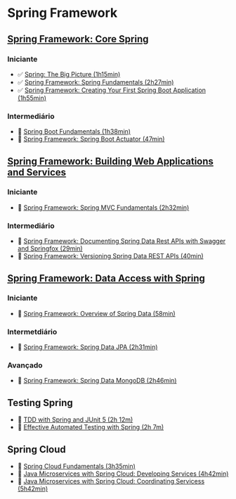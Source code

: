 # Spring Framework

## [Spring Framework: Core Spring](https://app.pluralsight.com/paths/skills/spring-framework-core-spring)

### Iniciante

- :white_check_mark: [Spring: The Big Picture (1h15min)](https://app.pluralsight.com/library/courses/spring-big-picture/table-of-contents)
- :white_check_mark: [Spring Framework: Spring Fundamentals (2h27min)](https://app.pluralsight.com/library/courses/spring-framework-spring-fundamentals/table-of-contents)
- :white_check_mark: [Spring Framework: Creating Your First Spring Boot Application (1h55min)](https://app.pluralsight.com/library/courses/creating-first-spring-boot-application/table-of-contents)

### Intermediário

- :black_square_button: [Spring Boot Fundamentals (1h38min)](https://app.pluralsight.com/library/courses/spring-boot-fundamentals/table-of-contents)
- :black_square_button: [Spring Framework: Spring Boot Actuator (47min)](https://app.pluralsight.com/library/courses/spring-framework-spring-boot-actuator/table-of-contents)

## [Spring Framework: Building Web Applications and Services](https://app.pluralsight.com/paths/skill/spring-framework-building-web-applications-and-services)

### Iniciante

- :black_square_button: [Spring Framework: Spring MVC Fundamentals (2h32min)](https://app.pluralsight.com/library/courses/spring-framework-spring-fundamentals/table-of-contents)

### Intermediário

- :black_square_button: [Spring Framework: Documenting Spring Data Rest APIs with Swagger and Springfox (29min)](https://app.pluralsight.com/library/courses/spring-framework-spring-fundamentals/table-of-contents)
- :black_square_button: [Spring Framework: Versioning Spring Data REST APIs (40min)](https://app.pluralsight.com/library/courses/spring-framework-spring-fundamentals/table-of-contents)

## [Spring Framework: Data Access with Spring](https://app.pluralsight.com/paths/skills/spring-framework-data-access-with-spring)

### Iniciante

- :black_square_button: [Spring Framework: Overview of Spring Data (58min)](https://app.pluralsight.com/library/courses/spring-framework-overview-spring-data/table-of-contents)

### Intermetdiário

- :black_square_button: [Spring Framework: Spring Data JPA (2h31min)](https://app.pluralsight.com/library/courses/spring-framework-overview-spring-data/table-of-contents)

### Avançado

- :black_square_button: [Spring Framework: Spring Data MongoDB (2h46min)](https://app.pluralsight.com/library/courses/spring-framework-overview-spring-data/table-of-contents)

## Testing Spring

- :black_square_button: [TDD with Spring and JUnit 5 (2h 12m)](https://app.pluralsight.com/library/courses/tdd-spring-junit5/table-of-contents)
- :black_square_button: [Effective Automated Testing with Spring (2h 7m)](https://app.pluralsight.com/library/courses/effective-testing-with-spring/table-of-contents)

## Spring Cloud

- :black_square_button: [Spring Cloud Fundamentals (3h35min)](https://app.pluralsight.com/library/courses/spring-cloud-fundamentals/table-of-contents)
- :black_square_button: [Java Microservices with Spring Cloud: Developing Services (4h42min)](https://app.pluralsight.com/library/courses/java-microservices-spring-cloud-developing-services/table-of-contents)
- :black_square_button: [Java Microservices with Spring Cloud: Coordinating Servicess (5h42min)](https://app.pluralsight.com/library/courses/java-microservices-spring-cloud-coordinating-services/table-of-contents)
